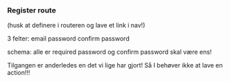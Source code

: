 ### Register route

(husk at definere i routeren og lave et link i nav!)

3 felter:
email
password
confirm password

schema:
alle er required
password og confirm password skal være ens!

Tilgangen er anderledes en det vi lige har gjort!
Så I behøver ikke at lave en action!!!
